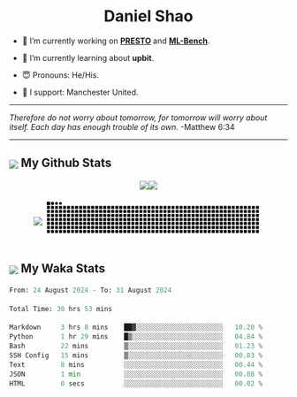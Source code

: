 

<h1 align="center">Daniel Shao</h1>

- 🐒 I’m currently working on **[PRESTO](https://github.com/IDEA-XL/PRESTO)** and **[ML-Bench](https://github.com/gersteinlab/ML-bench)**.

- 🥹 I’m currently learning about **upbit**.

- 😇 Pronouns: He/His.

- 🦧 I support: Manchester United.

---

<i> Therefore do not worry about tomorrow, for tomorrow will worry about itself. Each day has enough trouble of its own. </i> -Matthew 6:34

---

<h2><img src="https://emojis.slackmojis.com/emojis/images/1579216111/7550/pikachu_wave.gif?1579216111" align="center" width="28" /> My Github Stats</h2>

<p align="center"><img align="center" src = "https://github-readme-stats.vercel.app/api?username=super-dainiu&show_icons=true&count_private=true&theme=tokyonight&hide=issues&line_height=30" width="400px"><img align="center" src = "https://github-readme-streak-stats.herokuapp.com/?user=super-dainiu&theme=tokyonight" width="400px"></p>

<p align="center"><img align="center" width="400px" src="https://github-readme-stats.vercel.app/api/top-langs/?username=super-dainiu&layout=compact&theme=tokyonight&hide=html,tex,jupyter%20notebook"><img align="center" width="400px" src="https://github.com/super-dainiu/super-dainiu/blob/output/github-contribution-grid-snake.svg"></p>

<h2><img src="https://emojis.slackmojis.com/emojis/images/1579216111/7550/pikachu_wave.gif?1579216111" align="center" width="28" /> My Waka Stats</h2>

<!--START_SECTION:waka-->

```python
From: 24 August 2024 - To: 31 August 2024

Total Time: 30 hrs 53 mins

Markdown     3 hrs 8 mins    ██▓░░░░░░░░░░░░░░░░░░░░░░   10.20 %
Python       1 hr 29 mins    █▒░░░░░░░░░░░░░░░░░░░░░░░   04.84 %
Bash         22 mins         ▒░░░░░░░░░░░░░░░░░░░░░░░░   01.23 %
SSH Config   15 mins         ▒░░░░░░░░░░░░░░░░░░░░░░░░   00.83 %
Text         8 mins          ░░░░░░░░░░░░░░░░░░░░░░░░░   00.44 %
JSON         1 min           ░░░░░░░░░░░░░░░░░░░░░░░░░   00.08 %
HTML         0 secs          ░░░░░░░░░░░░░░░░░░░░░░░░░   00.02 %
```

<!--END_SECTION:waka-->
